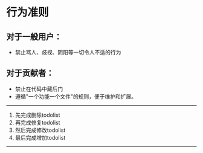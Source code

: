 # 行为准则

## 对于一般用户：

- 禁止骂人、歧视、阴阳等一切令人不适的行为

## 对于贡献者：

- 禁止在代码中藏后门
- 遵循"一个功能一个文件"的规则，便于维护和扩展。

---

1. 先完成删除todolist
2. 再完成修复todolist
3. 然后完成修改todolist
4. 最后完成增加todolist

---
